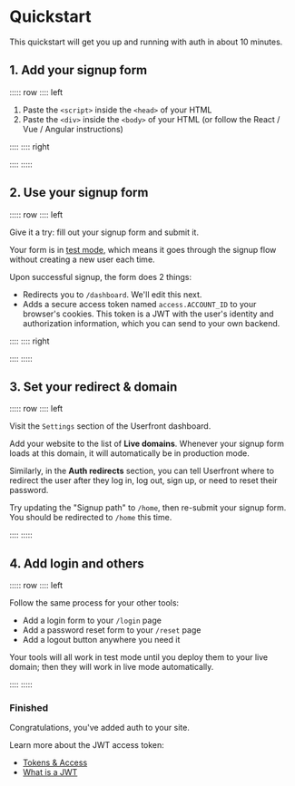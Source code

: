 # Quickstart

This quickstart will get you up and running with auth in about 10 minutes.

## 1. Add your signup form

::::: row
:::: left

1. Paste the `<script>` inside the `<head>` of your HTML
2. Paste the `<div>` inside the `<body>` of your HTML (or follow the React / Vue / Angular instructions)

::::
:::: right

<install-html display-title="Signup form"/>

::::
:::::

## 2. Use your signup form

::::: row
:::: left

Give it a try: fill out your signup form and submit it.

Your form is in [test mode](/guide/test-mode.html), which means it goes through the signup flow without creating a new user each time.

Upon successful signup, the form does 2 things:

- Redirects you to `/dashboard`. We'll edit this next.
- Adds a secure access token named <code>access.ACCOUNT_ID</code> to your browser's cookies. This token is a JWT with the user's identity and authorization information, which you can send to your own backend.

::::
:::: right

<iframe-demo display-title="Signup form"></iframe-demo>

::::
:::::

## 3. Set your redirect & domain

::::: row
:::: left

Visit the `Settings` section of the Userfront dashboard.

Add your website to the list of **Live domains**. Whenever your signup form loads at this domain, it will automatically be in production mode.

Similarly, in the **Auth redirects** section, you can tell Userfront where to redirect the user after they log in, log out, sign up, or need to reset their password.

Try updating the "Signup path" to `/home`, then re-submit your signup form. You should be redirected to `/home` this time.

::::
:::::

## 4. Add login and others

::::: row
:::: left

Follow the same process for your other tools:

- Add a login form to your `/login` page
- Add a password reset form to your `/reset` page
- Add a logout button anywhere you need it

Your tools will all work in test mode until you deploy them to your live domain; then they will work in live mode automatically.

::::
:::::

### Finished

Congratulations, you've added auth to your site.

Learn more about the JWT access token:

- [Tokens & Access](/guide/auth/)
- [What is a JWT](/jwt-json-web-token.html)
